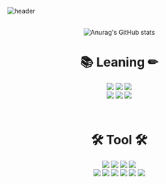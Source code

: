 ![header](https://capsule-render.vercel.app/api?type=waving&reversal=true&color=timeGradient&height=300&section=header&text=gurdl0525🕹%20&fontSize=90)<br><br>

<div align="center">
  
![Anurag's GitHub stats](https://github-readme-stats.vercel.app/api?username=gurdl0525&show_icons=true&theme=graywhite)
  
</div>

<h1 align="center"><b>📚 Leaning ✏</b></h1>
<p align="center">
<img src="https://img.shields.io/badge/C-A8B9CC?style=flat-square&logo=C&logoColor=white"/></a>
<img src="https://img.shields.io/badge/Java-1E8CBE?style=flat-square&logo=Java&logoColor=white"/></a>
<img src="https://img.shields.io/badge/MySQL-4479A1?style=flat-square&logo=MySQL&logoColor=white"/></a><br>
<img src="https://img.shields.io/badge/Spring-6DB33F?style=flat-square&logo=Spring&logoColor=white"/></a> 
<img src="https://img.shields.io/badge/Spring Boot-6DB33F?style=flat-square&logo=SpringBoot&logoColor=white"/></a>
<img src="https://img.shields.io/badge/SpringSecurity-6DB33F?style=flat-square&logo=SpringSecurity&logoColor=white"/></a> </p><br>
<h1 align="center"><b>🛠 Tool 🛠</b></h1>
<p align="center">
<img src="https://img.shields.io/badge/Intellij IDEA-0C70F2?style=flat-square&logo=IntellijIDEA&logoColor=white"/></a>
<img src="https://img.shields.io/badge/Visual Studio-5C2D91?style=flat-square&logo=VisualStudio&logoColor=white"/></a>
<img src="https://img.shields.io/badge/Visual Studio Code-007ACC?style=flat-square&logo=VisualStudioCode&logoColor=white"/><a>
<img src="https://img.shields.io/badge/Postman-FF6C37?style=flat-square&logo=Postman&logoColor=white"/></a>
<br>
<img src="https://img.shields.io/badge/GitHub-181717?style=flat-square&logo=GitHub&logoColor=white"/></a>
<img src="https://img.shields.io/badge/GitKraken-179287?style=flat-square&logo=GitKraken&logoColor=white"/></a>
<img src="https://img.shields.io/badge/Power Shell-5391FE?style=flat-square&logo=PowerShell&logoColor=white"/></a>
<img src="https://img.shields.io/badge/Data Grip-B36EE8?style=flat-square&logo=DataGrip&logoColor=white"/></a>
<img src="https://img.shields.io/badge/Jet Brains-F4396B?style=flat-square&logo=JetBrains&logoColor=white"/></a>
<img src="https://img.shields.io/badge/Notion-000000?style=flat-square&logo=Notion&logoColor=white"/></a></p>
<br>
